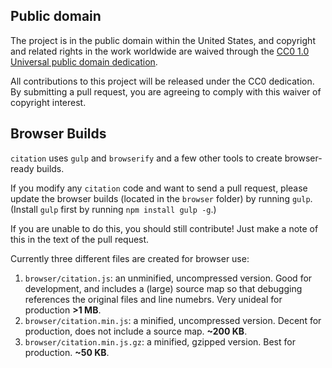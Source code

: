 ## Public domain

The project is in the public domain within the United States, and copyright and related rights in the work worldwide are waived through the [CC0 1.0 Universal public domain dedication][CC0].

All contributions to this project will be released under the CC0 dedication. By submitting a pull request, you are agreeing to comply with this waiver of copyright interest.

[CC0]: http://creativecommons.org/publicdomain/zero/1.0/

## Browser Builds

`citation` uses `gulp` and `browserify` and a few other tools to create browser-ready builds.

If you modify any `citation` code and want to send a pull request, please update the browser builds (located in the `browser` folder) by running `gulp`. (Install `gulp` first by running `npm install gulp -g`.)


If you are unable to do this, you should still contribute! Just make a note of this in the text of the pull request.

Currently three different files are created for browser use:

1. `browser/citation.js`: an unminified, uncompressed version. Good for development, and includes a (large) source map so that debugging references the original files and line numebrs. Very unideal for production **>1 MB**.
2. `browser/citation.min.js`: a minified, uncompressed version. Decent for production, does not include a source map. **~200 KB**.
3. `browser/citation.min.js.gz`: a minified, gzipped version. Best for production. **~50 KB**.